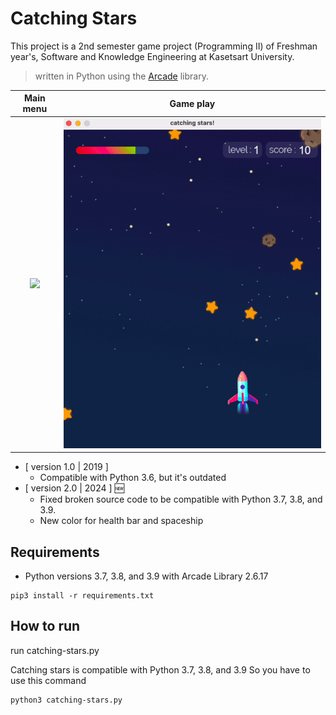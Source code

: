 # Catching Stars


This project is a 2nd semester game project (Programming II) of Freshman year's, Software and Knowledge Engineering at Kasetsart University.
> written in Python using the [Arcade](http://arcade.academy/) library.

Main menu             |  Game play
:-------------------------:|:-------------------------:
![](menu.gif)  |  ![](screenshot2.0.gif)



* [ version 1.0 | 2019 ]
    - Compatible with Python 3.6, but it's outdated 
* [ version 2.0 | 2024 ] 🆕
    - Fixed broken source code to be compatible with Python 3.7, 3.8, and 3.9.
    - New color for health bar and spaceship

## Requirements
 * Python versions 3.7, 3.8, and 3.9 with Arcade Library 2.6.17
```
pip3 install -r requirements.txt
```

## How to run
run catching-stars.py 

Catching stars is compatible with Python 3.7, 3.8, and 3.9
So you have to use this command
```
python3 catching-stars.py
```
